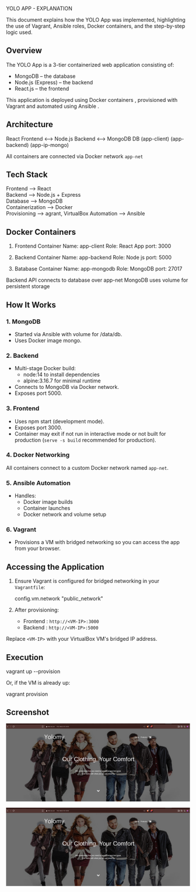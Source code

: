 YOLO APP - EXPLANATION

This document explains how the YOLO App was implemented, highlighting the use of Vagrant, Ansible roles, Docker containers, and the step-by-step logic used.

##  Overview

The YOLO App is a 3-tier containerized web application consisting of:

- MongoDB  – the database
- Node.js (Express)  – the backend
- React.js  – the frontend

This application is deployed using  Docker containers , provisioned with  Vagrant  and automated using  Ansible .

## Architecture
React Frontend  <-->   Node.js Backend <-->   MongoDB DB
(app-client)        (app-backend)       (app-ip-mongo)

All containers are connected via Docker network `app-net`

## Tech Stack
                       
 Frontend --> React                      
 Backend  --> Node.js + Express          
 Database --> MongoDB                    
 Containerization --> Docker                     
 Provisioning --> agrant, VirtualBox
 Automation   --> Ansible        


## Docker Containers

1. Frontend Container
    Name: app-client
    Role: React App
    port: 3000

2. Backend Container
    Name: app-backend
    Role: Node js 
    port: 5000

2. Batabase Container
    Name: app-mongodb
    Role: MongoDB 
    port: 27017

Backend API connects to database over app-net
MongoDB uses volume for persistent storage

## How It Works

### 1. MongoDB
- Started via Ansible with volume for /data/db.
- Uses Docker image mongo.

### 2. Backend
- Multi-stage Docker build:
  - node:14 to install dependencies
  - alpine:3.16.7 for minimal runtime
- Connects to MongoDB via Docker network.
- Exposes port 5000.

### 3. Frontend
- Uses npm start (development mode).
- Exposes port 3000.
- Container may exit if not run in interactive mode or not built for production (`serve -s build` recommended for production).

### 4. Docker Networking
All containers connect to a custom Docker network named `app-net`.

### 5. Ansible Automation
- Handles:
  - Docker image builds
  - Container launches
  - Docker network and volume setup

### 6. Vagrant
- Provisions a VM with bridged networking so you can access the app from your browser.

  

## Accessing the Application

1. Ensure Vagrant is configured for bridged networking in your `Vagrantfile`:

   config.vm.network "public_network"


2. After provisioning:
   -  Frontend : `http://<VM-IP>:3000`
   -  Backend  : `http://<VM-IP>:5000`

Replace `<VM-IP>` with your VirtualBox VM's bridged IP address.


## Execution

vagrant up --provision

Or, if the VM is already up:

vagrant provision


## Screenshot

![DockerHub](./images/Screenshotfrom2025-05-0500-21-53.png)

![site](./images/Screenshotfrom2025-05-0500-21-53.png)

